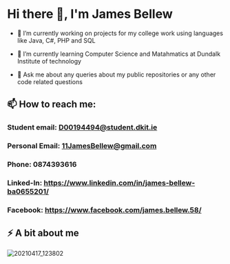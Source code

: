 # Hi there 👋, I'm James Bellew




- 🔭 I’m currently working on projects for my college work using languages like Java, C#, PHP and SQL
- 🌱 I’m currently learning Computer Science and Matahmatics at Dundalk Institute of technology

- 💬 Ask me about any queries about my public repositories or any other code related questions
## 📫 How to reach me:
  ### Student email: D00194494@student.dkit.ie
  ### Personal Email: 11JamesBellew@gmail.com
  ### Phone: 0874393616
  ### Linked-In: https://www.linkedin.com/in/james-bellew-ba0655201/
  ### Facebook: https://www.facebook.com/james.bellew.58/
  
## ⚡ A bit about me 


![20210417_123802](https://user-images.githubusercontent.com/47107576/115163793-093c6b00-a0a3-11eb-9fd2-1f31010b5db8.jpg)


